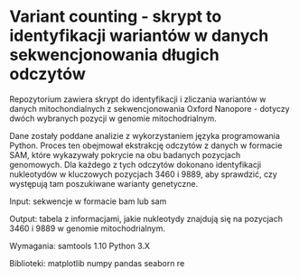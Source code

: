 # Variant counting - skrypt to identyfikacji wariantów w danych sekwencjonowania długich odczytów
Repozytorium zawiera skrypt do identyfikacji i zliczania wariantów w danych mitochondialnych z sekwencjonowania Oxford Nanopore - dotyczy dwóch wybranych pozycji w genomie mitochodrialnym.

Dane zostały poddane analizie z wykorzystaniem języka programowania Python. Proces ten obejmował ekstrakcję odczytów z danych w formacie SAM, które wykazywały pokrycie na obu badanych pozycjach genomowych. Dla każdego z tych odczytów dokonano identyfikacji nukleotydów w kluczowych pozycjach 3460 i 9889, aby sprawdzić, czy występują tam poszukiwane warianty genetyczne.


Input: 
  sekwencje w formacie bam lub sam

Output:
  tabela z informacjami, jakie nukleotydy znajdują się na pozycjach 3460 i 9889 w genomie mitochodrialnym.

Wymagania: 
samtools 1.10
Python 3.X


Biblioteki:
matplotlib
numpy
pandas
seaborn
re
